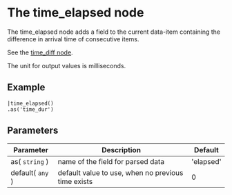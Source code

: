 The time_elapsed node
=====================

The time_elapsed node adds a field to the current data-item containing the difference in arrival time of consecutive items.

See the [time_diff node](time_diff.md).
 
The unit for output values is milliseconds.

Example
-------

```dfs  
|time_elapsed()
.as('time_dur')

```   


Parameters
----------

Parameter     | Description | Default 
--------------|-------------|---------  
as( `string` ) | name of the field for parsed data|'elapsed'  
default( `any` ) | default value to use, when no previous time exists|0